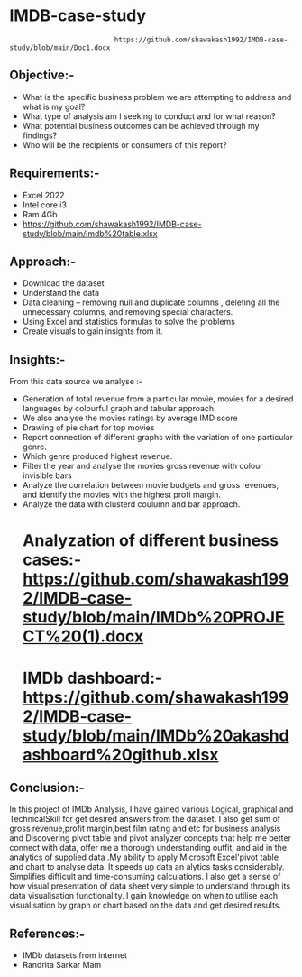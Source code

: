 # **IMDB-case-study**

                              https://github.com/shawakash1992/IMDB-case-study/blob/main/Doc1.docx


## Objective:-
* What is the specific business problem we are attempting to address and what is my goal?
* What type of analysis am I seeking to conduct and for what reason?
* What potential business outcomes can be achieved through my findings?
* Who will be the recipients or consumers of this report? 

## Requirements:-
* Excel 2022
* Intel core i3
* Ram 4Gb
* https://github.com/shawakash1992/IMDB-case-study/blob/main/imdb%20table.xlsx

## Approach:-
* Download the dataset
* Understand the data
* Data cleaning – removing null and duplicate columns , deleting all the unnecessary columns, and removing special characters.
* Using Excel and statistics formulas to solve the problems
* Create visuals to gain insights from it.

## Insights:-
 From this data source we analyse :-
* Generation of total revenue from a particular movie, movies for a desired languages by colourful graph and tabular approach.
* We also analyse the movies ratings by average IMD score
* Drawing of pie chart for top movies
* Report connection of different graphs with the variation of one particular genre.
* Which genre produced highest revenue.
* Filter the year and analyse the movies gross revenue with colour invisible bars
* Analyze the correlation between movie budgets and gross revenues, and identify the movies with the highest profi margin.
* Analyze the data with clusterd coulumn and bar approach.
  # Analyzation of different business cases:- https://github.com/shawakash1992/IMDB-case-study/blob/main/IMDb%20PROJECT%20(1).docx 
  # IMDb dashboard:-https://github.com/shawakash1992/IMDB-case-study/blob/main/IMDb%20akashdashboard%20github.xlsx

## Conclusion:-  
          
 In this project of IMDb Analysis, I have gained various Logical, graphical and TechnicalSkill for get desired answers from the 
 dataset. I also get sum of  gross revenue,profit margin,best film rating and etc for business analysis  and Discovering pivot table 
and pivot analyzer concepts that help me better connect with data, offer me a thorough understanding outfit, and aid in the analytics 
 of supplied data .My ability to apply  Microsoft Excel'pivot table and chart to analyse data. It speeds up data an  alytics tasks  considerably. Simplifies difficult and time-consuming calculations. I also get a sense of how visual presentation of data sheet very 
 simple to understand through its data visualisation functionality. I gain knowledge on when to utilise each visualisation by graph or
  chart based on the data and  get desired results.

## References:-
 * IMDb datasets from internet
 * Randrita Sarkar Mam
